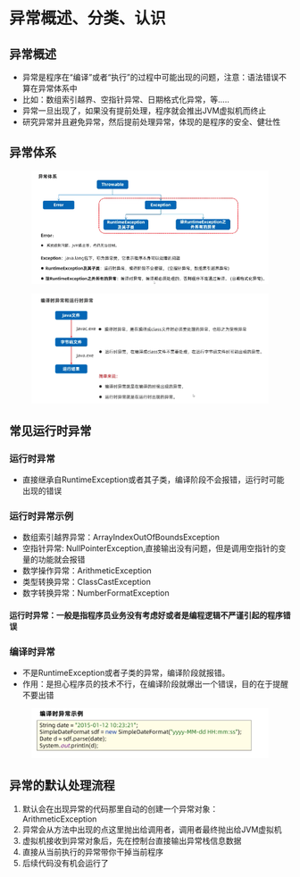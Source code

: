 # 异常概述、分类、认识

## 异常概述

* 异常是程序在“编译”或者“执行”的过程中可能出现的问题，注意：语法错误不算在异常体系中
* 比如：数组索引越界、空指针异常、日期格式化异常，等.....
* 异常一旦出现了，如果没有提前处理，程序就会推出JVM虚拟机而终止
* 研究异常并且避免异常，然后提前处理异常，体现的是程序的安全、健壮性



## 异常体系

<figure><img src="../.gitbook/assets/Screen Shot 2022-11-07 at 2.48.33 PM.png" alt=""><figcaption></figcaption></figure>

<figure><img src="../.gitbook/assets/Screen Shot 2022-11-07 at 2.51.54 PM.png" alt=""><figcaption></figcaption></figure>



## 常见运行时异常

### 运行时异常

* 直接继承自RuntimeException或者其子类，编译阶段不会报错，运行时可能出现的错误

### 运行时异常示例

* 数组索引越界异常：ArrayIndexOutOfBoundsException
* 空指针异常: NullPointerException,直接输出没有问题，但是调用空指针的变量的功能就会报错
* 数学操作异常：ArithmeticException
* 类型转换异常：ClassCastException
* 数字转换异常：NumberFormatException
#### 运行时异常：一般是指程序员业务没有考虑好或者是编程逻辑不严谨引起的程序错误

### 编译时异常
* 不是RuntimeException或者子类的异常，编译阶段就报错。
* 作用：是担心程序员的技术不行，在编译阶段就爆出一个错误，目的在于提醒不要出错

<figure><img src="../.gitbook/assets/Screen Shot 2022-11-09 at 11.40.13 AM.png" alt=""><figcaption></figcaption></figure>



## 异常的默认处理流程

1. 默认会在出现异常的代码那里自动的创建一个异常对象：ArithmeticException
2. 异常会从方法中出现的点这里抛出给调用者，调用者最终抛出给JVM虚拟机
3. 虚拟机接收到异常对象后，先在控制台直接输出异常栈信息数据
4. 直接从当前执行的异常带你干掉当前程序
5. 后续代码没有机会运行了

